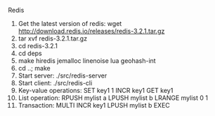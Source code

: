 Redis

1. Get the latest version of redis: wget http://download.redis.io/releases/redis-3.2.1.tar.gz
2. tar xvf redis-3.2.1.tar.gz
3. cd redis-3.2.1
4. cd deps
5. make hiredis jemalloc linenoise lua geohash-int
6. cd ..; make
7. Start server: ./src/redis-server
8. Start client: ./src/redis-cli
9. Key-value operations:
SET key1 1
INCR key1
GET key1
10. List operation:
RPUSH mylist a
LPUSH mylist b
LRANGE mylist 0 1
11. Transaction:
MULTI
INCR key1
LPUSH mylist b
EXEC


